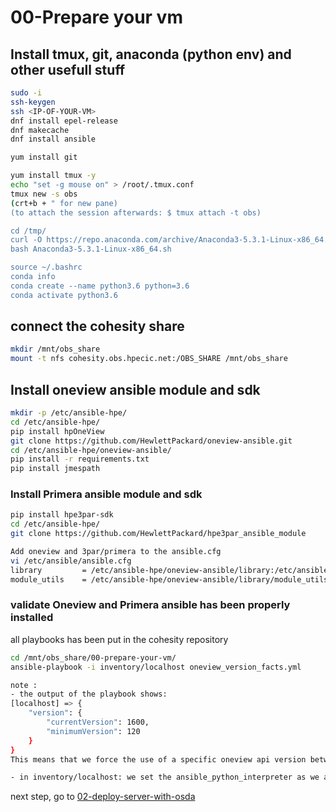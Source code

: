 # 00-Prepare your vm

## Install tmux, git, anaconda (python env) and other usefull stuff

```bash
sudo -i
ssh-keygen
ssh <IP-OF-YOUR-VM>
dnf install epel-release
dnf makecache
dnf install ansible

yum install git

yum install tmux -y
echo "set -g mouse on" > /root/.tmux.conf
tmux new -s obs
(crt+b + " for new pane)
(to attach the session afterwards: $ tmux attach -t obs)

cd /tmp/
curl -O https://repo.anaconda.com/archive/Anaconda3-5.3.1-Linux-x86_64.sh
bash Anaconda3-5.3.1-Linux-x86_64.sh

source ~/.bashrc
conda info
conda create --name python3.6 python=3.6
conda activate python3.6
```

## connect the cohesity share

```bash
mkdir /mnt/obs_share
mount -t nfs cohesity.obs.hpecic.net:/OBS_SHARE /mnt/obs_share
```

## Install oneview ansible module and sdk

```bash
mkdir -p /etc/ansible-hpe/
cd /etc/ansible-hpe/
pip install hpOneView
git clone https://github.com/HewlettPackard/oneview-ansible.git
cd /etc/ansible-hpe/oneview-ansible/
pip install -r requirements.txt
pip install jmespath
```

### Install Primera ansible module and sdk

```bash
pip install hpe3par-sdk
cd /etc/ansible-hpe/
git clone https://github.com/HewlettPackard/hpe3par_ansible_module

Add oneview and 3par/primera to the ansible.cfg
vi /etc/ansible/ansible.cfg
library         = /etc/ansible-hpe/oneview-ansible/library:/etc/ansible-hpe/hpe3par_ansible_module
module_utils    = /etc/ansible-hpe/oneview-ansible/library/module_utils:/etc/ansible-hpe/hpe3par_ansible_module/Modules/:/root/anaconda3/envs/python3.6/lib/python3.6/site-packages/
```

### validate Oneview and Primera ansible has been properly installed
all playbooks has been put in the cohesity repository

```bash
cd /mnt/obs_share/00-prepare-your-vm/
ansible-playbook -i inventory/localhost oneview_version_facts.yml

note :
- the output of the playbook shows:
[localhost] => {
    "version": {
        "currentVersion": 1600,
        "minimumVersion": 120
    }
}
This means that we force the use of a specific oneview api version between 120 and 1600. This allows backward compatibility.

- in inventory/localhost: we set the ansible_python_interpreter as we are using conda env
```

next step, go to [02-deploy-server-with-osda](02-deploy-server-with-osda/README.md)